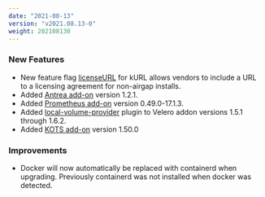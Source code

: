 ```yaml
---
date: "2021-08-13"
version: "v2021.08.13-0"
weight: 202108130
---
```


### <span class="label label-green">New Features</span>
- New feature flag [licenseURL](/docs/install-with-kurl/#vendor-licensing-agreement-beta) for kURL allows vendors to include a URL to a licensing agreement for non-airgap installs.
- Added [Antrea add-on](/docs/add-ons/antrea) version 1.2.1.
- Added [Prometheus add-on](/docs/add-ons/prometheus) version 0.49.0-17.1.3.
- Added [local-volume-provider](https://github.com/replicatedhq/local-volume-provider) plugin to Velero addon versions 1.5.1 through 1.6.2.
- Added [KOTS add-on](/docs/add-ons/kotsadm) version 1.50.0

### <span class="label label-blue">Improvements</span>
- Docker will now automatically be replaced with containerd when upgrading. Previously containerd was not installed when docker was detected.
